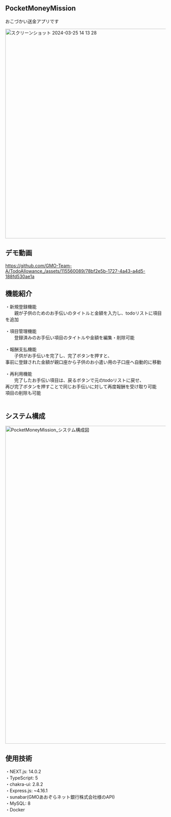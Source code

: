 ## PocketMoneyMission
おこづかい送金アプリです<br>

<img width="659" alt="スクリーンショット 2024-03-25 14 13 28" src="https://github.com/GMO-Team-A/TodoAllowance_/assets/137761946/6a06c9fe-d0e4-439f-b862-fb0cd8e4f81e">



## デモ動画

https://github.com/GMO-Team-A/TodoAllowance_/assets/115560089/78bf2e5b-1727-4a43-a4d5-188fd530ae1a



## 機能紹介
・新規登録機能<br>
　　親が子供のためのお手伝いのタイトルと金額を入力し、todoリストに項目を追加<br><br>
・項目管理機能<br>
　　登録済みのお手伝い項目のタイトルや金額を編集・削除可能<br><br>
・報酬支払機能<br>
　　子供がお手伝いを完了し、完了ボタンを押すと、<br>                                                                                                 事前に登録された金額が親口座から子供のお小遣い用の子口座へ自動的に移動<br><br>
・再利用機能<br>
　　完了したお手伝い項目は、戻るボタンで元のtodoリストに戻せ、<br>                                                                                     再び完了ボタンを押すことで同じお手伝いに対して再度報酬を受け取り可能<br>                                                                             項目の削除も可能<br><br>


## システム構成
<img width="999" alt="PocketMoneyMission_システム構成図" src="https://github.com/GMO-Team-A/TodoAllowance_/assets/115560089/ecb46c66-37fe-4a59-a9cf-44d8e0d26e41">


## 使用技術
・NEXT.js: 14.0.2<br>
・TypeScript: 5<br>
・chakra-ui: 2.8.2<br>
・Express.js: ~4.16.1<br>
・sunabar(GMOあおぞらネット銀行株式会社様のAPI)<br>
・MySQL: 8<br>
・Docker<br>
